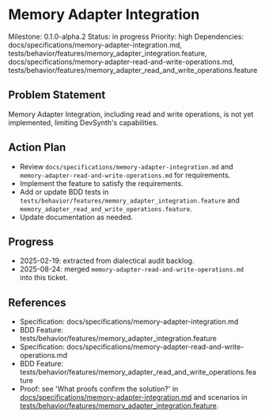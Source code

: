 # Memory Adapter Integration
Milestone: 0.1.0-alpha.2
Status: in progress
Priority: high
Dependencies: docs/specifications/memory-adapter-integration.md, tests/behavior/features/memory_adapter_integration.feature,
docs/specifications/memory-adapter-read-and-write-operations.md, tests/behavior/features/memory_adapter_read_and_write_operations.feature

## Problem Statement
Memory Adapter Integration, including read and write operations, is not yet implemented, limiting DevSynth's capabilities.


## Action Plan
- Review `docs/specifications/memory-adapter-integration.md` and `memory-adapter-read-and-write-operations.md` for requirements.
- Implement the feature to satisfy the requirements.
- Add or update BDD tests in `tests/behavior/features/memory_adapter_integration.feature` and `memory_adapter_read_and_write_operations.feature`.
- Update documentation as needed.

## Progress
- 2025-02-19: extracted from dialectical audit backlog.
- 2025-08-24: merged `memory-adapter-read-and-write-operations.md` into this ticket.

## References
- Specification: docs/specifications/memory-adapter-integration.md
- BDD Feature: tests/behavior/features/memory_adapter_integration.feature
- Specification: docs/specifications/memory-adapter-read-and-write-operations.md
- BDD Feature: tests/behavior/features/memory_adapter_read_and_write_operations.feature
- Proof: see 'What proofs confirm the solution?' in [docs/specifications/memory-adapter-integration.md](../docs/specifications/memory-adapter-integration.md) and scenarios in [tests/behavior/features/memory_adapter_integration.feature](../tests/behavior/features/memory_adapter_integration.feature).

